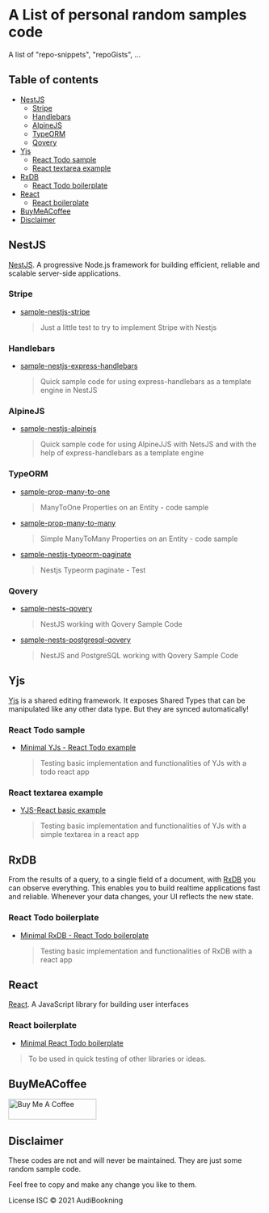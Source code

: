 # A List of personal random samples code

A list of "repo-snippets", "repoGists", ...

## Table of contents

- [NestJS](#nestjs)
  - [Stripe](#stripe)
  - [Handlebars](#handlebars)
  - [AlpineJS](#alpinejs)
  - [TypeORM](#typeorm)
  - [Qovery](#qovery)
- [Yjs](#yjs)
  - [React Todo sample](#react-todo-sample)
  - [React textarea example](#react-textarea-example)
- [RxDB](#rxdb)
  - [React Todo boilerplate](#react-todo-boilerplate)
- [React](#react)
  - [React boilerplate](#react-boilerplate)
- [BuyMeACoffee](#buymeacoffee)
- [Disclaimer](#disclaimer)

## NestJS

[NestJS](https://nestjs.com/). A progressive Node.js framework for building efficient, reliable and scalable server-side applications.

### Stripe

- [sample-nestjs-stripe](https://github.com/audiBookning/sample-nestjs-stripe)

  > Just a little test to try to implement Stripe with Nestjs

### Handlebars

- [sample-nestjs-express-handlebars](https://github.com/audiBookning/sample-nestjs-express-handlebars)

  > Quick sample code for using express-handlebars as a template engine in NestJS

### AlpineJS

- [sample-nestjs-alpinejs](https://github.com/audiBookning/sample-nestjs-alpinejs)

  > Quick sample code for using AlpineJJS with NetsJS and with the help of express-handlebars as a template engine

### TypeORM

- [sample-prop-many-to-one](https://github.com/audiBookning/sample-prop-many-to-one)

  > ManyToOne Properties on an Entity - code sample

- [sample-prop-many-to-many](https://github.com/audiBookning/sample-prop-many-to-many)

  > Simple ManyToMany Properties on an Entity - code sample

- [sample-nestjs-typeorm-paginate](https://github.com/audiBookning/sample-nestjs-typeorm-paginate)

  > Nestjs Typeorm paginate - Test

### Qovery

- [sample-nests-qovery](https://github.com/audiBookning/sample-nests-qovery)

  > NestJS working with Qovery Sample Code

- [sample-nests-postgresql-qovery](https://github.com/audiBookning/sample-nests-postgresql-qovery)

  > NestJS and PostgreSQL working with Qovery Sample Code

## Yjs

[Yjs](https://yjs.dev/) is a shared editing framework. It exposes Shared Types that can be manipulated like any other data type. But they are synced automatically!

### React Todo sample

- [Minimal YJs - React Todo example](https://github.com/audiBookning/yjs-todos)

  > Testing basic implementation and functionalities of YJs with a todo react app

### React textarea example

- [YJS-React basic example](https://github.com/audiBookning/YJS-React-basic-example)

  > Testing basic implementation and functionalities of YJs with a simple textarea in a react app

## RxDB

From the results of a query, to a single field of a document, with [RxDB](https://rxdb.info/) you can observe everything. This enables you to build realtime applications fast and reliable. Whenever your data changes, your UI reflects the new state.

### React Todo boilerplate

- [Minimal RxDB - React Todo boilerplate](https://github.com/audiBookning/rxdb-todos)

  > Testing basic implementation and functionalities of RxDB with a react app

## React

[React](https://reactjs.org/). A JavaScript library for building user interfaces

### React boilerplate

- [Minimal React Todo boilerplate](https://github.com/audiBookning/Minimal-React-Todo-boilerplate)

> To be used in quick testing of other libraries or ideas.

## BuyMeACoffee

<a href="https://www.buymeacoffee.com/audiobookning" target="_blank"><img src="https://cdn.buymeacoffee.com/buttons/default-orange.png" alt="Buy Me A Coffee" height="41" width="174"></a>

## Disclaimer

These codes are not and will never be maintained. They are just some random sample code.

Feel free to copy and make any change you like to them.

License
ISC © 2021 AudiBookning
